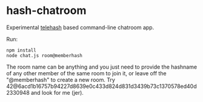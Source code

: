 hash-chatroom
=========

Experimental [telehash](http://telehash.org) based command-line chatroom app.

Run:
```
npm install
node chat.js room@memberhash
```

The room name can be anything and you just need to provide the hashname of any other member of the same room to join it, or leave off the "@memberhash" to create a new room.  Try 42@6acd1b16757b94227d8639e0c433d824d831d3439b73c1370578ed40d2330948 and look for me (jer).